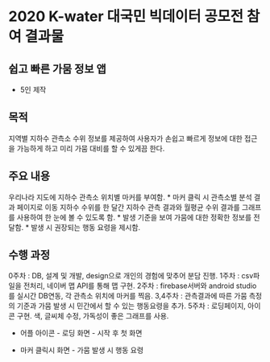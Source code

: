 # 2020 K-water 대국민 빅데이터 공모전 참여 결과물

## 쉽고 빠른 가뭄 정보 앱
- 5인 제작

## 목적
지역별 지하수 관측소 수위 정보를 제공하여 사용자가 손쉽고 빠르게 정보에 대한 접근을 가능하게 하고 미리 가뭄 대비를 할 수 있게끔 한다.

## 주요 내용
우리나라 지도에 지하수 관측소 위치별 마커를 부여함. 
	* 마커 클릭 시 관측소별 분석 결과 페이지로 이동
지하수 수위를 한 달간 지하수 관측 결과와 월평균 수위 결과를 그래프를 사용하여 한 눈에 볼 수 있도록 함. 
	* 발생 기준을 보여 가뭄에 대한 정확한 정보를 전달함.
	* 발생 시 권장되는 행동 요령을 제시함.
  
## 수행 과정
0주차 : DB, 설계 및 개발, design으로 개인의 경험에 맞추어 분담 진행.
1주차 : csv파일을 전처리, 네이버 맵 API를 통해 맵 구현.
2주차 : firebase서버와 android studio를 실시간 DB연동, 각 관측소 위치에 마커를 찍음.
3,4주차 : 관측결과에 따른 가뭄 측정의 기준과 가뭄 발생 시 민간에서 할 수 있는 행동요령을 추가. 
5주차 : 로딩페이지, 아이콘 구현. 색, 글씨체 수정, 가독성이 좋은 그래프를 사용.

    
- 어플 아이콘		      - 로딩 화면		      - 시작 후 첫 화면
   
- 마커 클릭시 화면	      - 가뭄 발생 시 행동 요령
